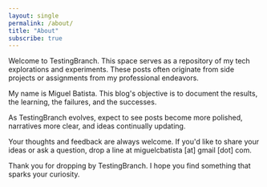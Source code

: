 ```yaml
---
layout: single
permalink: /about/
title: "About"
subscribe: true
--- 
```


Welcome to TestingBranch. This space serves as a repository of my tech explorations and experiments. These posts often originate from side projects or assignments from my professional endeavors.  

My name is Miguel Batista. This blog's objective is to document the results, the learning, the failures, and the successes.  

As TestingBranch evolves, expect to see posts become more polished, narratives more clear, and ideas continually updating.  

Your thoughts and feedback are always welcome. If you'd like to share your ideas or ask a question, drop a line at miguelcbatista [at] gmail [dot] com.  

Thank you for dropping by TestingBranch. I hope you find something that sparks your curiosity.  
